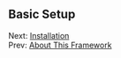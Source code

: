 ## Basic Setup

Next: [Installation](./installation.md) <br />
Prev: [About This Framework](./aboutThisFramework)